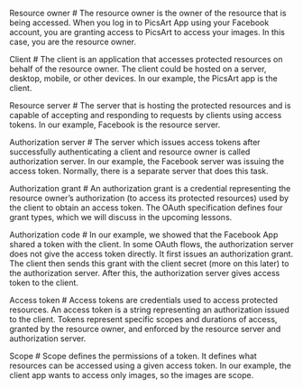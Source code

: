 Resource owner #
The resource owner is the owner of the resource that is being accessed. When you log in to PicsArt App using your Facebook account, you are granting access to PicsArt to access your images. In this case, you are the resource owner.

Client #
The client is an application that accesses protected resources on behalf of the resource owner. The client could be hosted on a server, desktop, mobile, or other devices. In our example, the PicsArt app is the client.

Resource server #
The server that is hosting the protected resources and is capable of accepting and responding to requests by clients using access tokens. In our example, Facebook is the resource server.

Authorization server #
The server which issues access tokens after successfully authenticating a client and resource owner is called authorization server. In our example, the Facebook server was issuing the access token. Normally, there is a separate server that does this task.

Authorization grant #
An authorization grant is a credential representing the resource owner’s authorization (to access its protected resources) used by the client to obtain an access token. The OAuth specification defines four grant types, which we will discuss in the upcoming lessons.

Authorization code #
In our example, we showed that the Facebook App shared a token with the client. In some OAuth flows, the authorization server does not give the access token directly. It first issues an authorization grant. The client then sends this grant with the client secret (more on this later) to the authorization server. After this, the authorization server gives access token to the client.

Access token #
Access tokens are credentials used to access protected resources. An access token is a string representing an authorization issued to the client. Tokens represent specific scopes and durations of access, granted by the resource owner, and enforced by the resource server and authorization server.

Scope #
Scope defines the permissions of a token. It defines what resources can be accessed using a given access token. In our example, the client app wants to access only images, so the images are scope.

